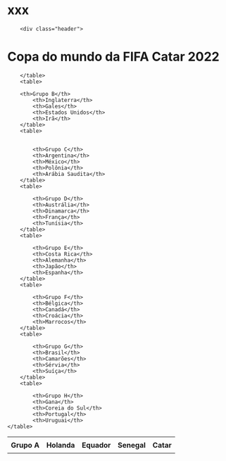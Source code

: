 # xxx
<style>
        table {
  border-collapse: collapse;
  width: 100%;
}

th, td {
  text-align: left;
  padding: 8px;
}

tr:nth-child(even) {background-color: #f2f2f2;}
        .header{
        background-color: green
         padding: 20px;
  text-align: center;
        }
        </style>
        <div class="header">
<h1>Copa do mundo da FIFA Catar 2022</h1>
        </div>
<table>
        <tr>
            <th>Grupo A</th>
            <th>Holanda</th>
            <th>Equador</th>
            <th>Senegal</th>
            <th>Catar</th>
        </tr>
        
        </table>
        <table>

        <th>Grupo B</th>
            <th>Inglaterra</th>
            <th>Gales</th>
            <th>Estados Unidos</th>
            <th>Irã</th>
        </table>
        <table>
        

            <th>Grupo C</th>
            <th>Argentina</th>
            <th>México</th>
            <th>Polônia</th>
            <th>Arábia Saudita</th>
        </table>
        <table>

            <th>Grupo D</th>
            <th>Austrália</th>
            <th>Dinamarca</th>
            <th>França</th>
            <th>Tunísia</th>
        </table>
        <table>

            <th>Grupo E</th>
            <th>Costa Rica</th>
            <th>Alemanha</th>
            <th>Japão</th>
            <th>Espanha</th>
        </table>
        <table>

            <th>Grupo F</th>
            <th>Bélgica</th>
            <th>Canadá</th>
            <th>Croácia</th>
            <th>Marrocos</th>
        </table>
        <table>

            <th>Grupo G</th>
            <th>Brasil</th>
            <th>Camarões</th>
            <th>Sérvia</th>
            <th>Suíça</th>
        </table>
        <table>

            <th>Grupo H</th>
            <th>Gana</th>
            <th>Coreia do Sul</th>
            <th>Portugal</th>
            <th>Uruguai</th>
    </table>
